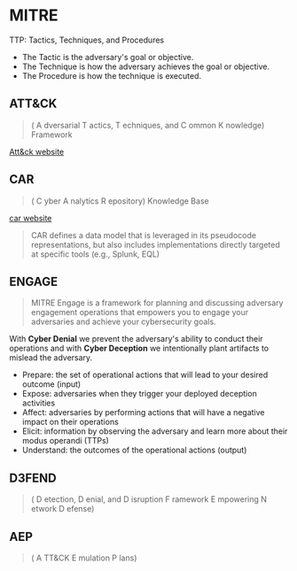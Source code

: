 # MITRE

TTP: Tactics, Techniques, and Procedures
- The  Tactic  is the adversary's goal or objective.
- The  Technique  is how the adversary achieves the goal or objective.
- The  Procedure  is how the technique is executed.

## ATT&CK

> ( A dversarial  T actics,  T echniques,  and   C ommon  K nowledge) Framework

[Att&ck website](https://attack.mitre.org/)



## CAR

>  ( C yber  A nalytics  R epository) Knowledge Base

[car website](https://car.mitre.org/)

> CAR defines a data model that is leveraged in its pseudocode representations, but also includes implementations directly targeted at specific tools (e.g., Splunk, EQL)

## ENGAGE  

>  MITRE Engage  is a framework for planning and discussing adversary engagement operations that empowers you to engage your adversaries and achieve your cybersecurity goals.

With  **Cyber Denial**  we prevent the adversary's ability to conduct their operations and with  **Cyber Deception**  we intentionally plant artifacts to mislead the adversary. 


- Prepare: the set of operational actions that will lead to your desired outcome (input)
- Expose: adversaries when they trigger your deployed deception activities 
- Affect: adversaries by performing actions that will have a negative impact on their operations
- Elicit: information by observing the adversary and learn more about their modus operandi (TTPs)
- Understand: the outcomes of the operational actions (output) 


## D3FEND 

>  ( D etection,  D enial, and  D isruption  F ramework  E mpowering  N etwork  D efense)

## AEP

> ( A TT&CK  E mulation  P lans)